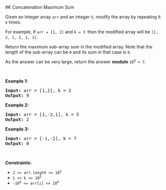 #K Concatenation Maximum Sum
<p>Given an integer array <code>arr</code> and an integer <code>k</code>, modify the array by repeating it <code>k</code> times.</p>
<p>For example, if <code>arr = [1, 2]</code> and <code>k = 3 </code>then the modified array will be <code>[1, 2, 1, 2, 1, 2]</code>.</p>
<p>Return the maximum sub-array sum in the modified array. Note that the length of the sub-array can be <code>0</code> and its sum in that case is <code>0</code>.</p>
<p>As the answer can be very large, return the answer <strong>modulo</strong> <code>10<sup>9</sup> + 7</code>.</p>
<p> </p>
<p><strong class="example">Example 1:</strong></p>
<pre><strong>Input:</strong> arr = [1,2], k = 3
<strong>Output:</strong> 9
</pre>
<p><strong class="example">Example 2:</strong></p>
<pre><strong>Input:</strong> arr = [1,-2,1], k = 5
<strong>Output:</strong> 2
</pre>
<p><strong class="example">Example 3:</strong></p>
<pre><strong>Input:</strong> arr = [-1,-2], k = 7
<strong>Output:</strong> 0
</pre>
<p> </p>
<p><strong>Constraints:</strong></p>
<ul>
<li><code>1 &lt;= arr.length &lt;= 10<sup>5</sup></code></li>
<li><code>1 &lt;= k &lt;= 10<sup>5</sup></code></li>
<li><code>-10<sup>4</sup> &lt;= arr[i] &lt;= 10<sup>4</sup></code></li>
</ul>
